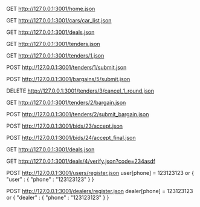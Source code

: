 GET http://127.0.0.1:3001/home.json

GET http://127.0.0.1:3001/cars/car_list.json

GET http://127.0.0.1:3001/deals.json

GET http://127.0.0.1:3001/tenders.json

GET http://127.0.0.1:3001/tenders/1.json

POST http://127.0.0.1:3001/tenders/1/submit.json

POST http://127.0.0.1:3001/bargains/5/submit.json

DELETE http://127.0.0.1:3001/tenders/3/cancel_1_round.json

GET http://127.0.0.1:3001/tenders/2/bargain.json

POST http://127.0.0.1:3001/tenders/2/submit_bargain.json

POST http://127.0.0.1:3001/bids/23/accept.json

POST http://127.0.0.1:3001/bids/24/accept_final.json

GET http://127.0.0.1:3001/deals.json

GET http://127.0.0.1:3001/deals/4/verify.json?code=234asdf

POST http://127.0.0.1:3001/users/register.json  user[phone] = 123123123  or { "user" : { "phone" : "123123123" } }

POST http://127.0.0.1:3001/dealers/register.json dealer[phone] = 123123123 or { "dealer" : { "phone" : "123123123" } }